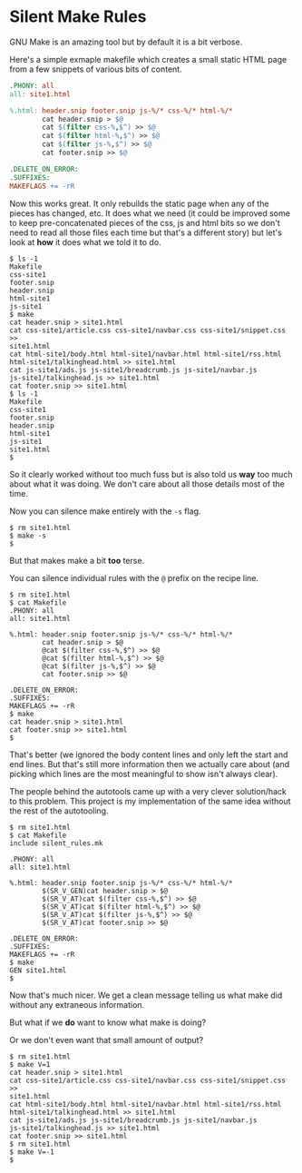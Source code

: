 # Silent Make Rules

GNU Make is an amazing tool but by default it is a bit verbose.

Here's a simple exmaple makefile which creates a small static HTML page from a
few snippets of various bits of content.

```Makefile
.PHONY: all
all: site1.html

%.html: header.snip footer.snip js-%/* css-%/* html-%/*
        cat header.snip > $@
        cat $(filter css-%,$^) >> $@
        cat $(filter html-%,$^) >> $@
        cat $(filter js-%,$^) >> $@
        cat footer.snip >> $@

.DELETE_ON_ERROR:
.SUFFIXES:
MAKEFLAGS += -rR
```

Now this works great. It only rebuilds the static page when any of the pieces
has changed, etc. It does what we need (it could be improved some to keep
pre-concatenated pieces of the css, js and html bits so we don't need to read
all those files each time but that's a different story) but let's look at
**how** it does what we told it to do.

```
$ ls -1
Makefile
css-site1
footer.snip
header.snip
html-site1
js-site1
$ make
cat header.snip > site1.html
cat css-site1/article.css css-site1/navbar.css css-site1/snippet.css >>
site1.html
cat html-site1/body.html html-site1/navbar.html html-site1/rss.html
html-site1/talkinghead.html >> site1.html
cat js-site1/ads.js js-site1/breadcrumb.js js-site1/navbar.js
js-site1/talkinghead.js >> site1.html
cat footer.snip >> site1.html
$ ls -1
Makefile
css-site1
footer.snip
header.snip
html-site1
js-site1
site1.html
$
```

So it clearly worked without too much fuss but is also told us **way** too much
about what it was doing. We don't care about all those details most of the
time.

Now you can silence make entirely with the `-s` flag.

```
$ rm site1.html
$ make -s
$
```

But that makes make a bit **too** terse.

You can silence individual rules with the `@` prefix on the recipe line.

```
$ rm site1.html
$ cat Makefile
.PHONY: all
all: site1.html

%.html: header.snip footer.snip js-%/* css-%/* html-%/*
        cat header.snip > $@
        @cat $(filter css-%,$^) >> $@
        @cat $(filter html-%,$^) >> $@
        @cat $(filter js-%,$^) >> $@
        cat footer.snip >> $@

.DELETE_ON_ERROR:
.SUFFIXES:
MAKEFLAGS += -rR
$ make
cat header.snip > site1.html
cat footer.snip >> site1.html
$
```

That's better (we ignored the body content lines and only left the start and
end lines. But that's still more information then we actually care about (and
picking which lines are the most meaningful to show isn't always clear).

The people behind the autotools came up with a very clever solution/hack to
this problem. This project is my implementation of the same idea without the
rest of the autotooling.

```
$ rm site1.html
$ cat Makefile
include silent_rules.mk

.PHONY: all
all: site1.html

%.html: header.snip footer.snip js-%/* css-%/* html-%/*
        $(SR_V_GEN)cat header.snip > $@
        $(SR_V_AT)cat $(filter css-%,$^) >> $@
        $(SR_V_AT)cat $(filter html-%,$^) >> $@
        $(SR_V_AT)cat $(filter js-%,$^) >> $@
        $(SR_V_AT)cat footer.snip >> $@

.DELETE_ON_ERROR:
.SUFFIXES:
MAKEFLAGS += -rR
$ make
GEN site1.html
$
```

Now that's much nicer. We get a clean message telling us what make did without
any extraneous information.

But what if we **do** want to know what make is doing?

Or we don't even want that small amount of output?

```
$ rm site1.html
$ make V=1
cat header.snip > site1.html
cat css-site1/article.css css-site1/navbar.css css-site1/snippet.css >>
site1.html
cat html-site1/body.html html-site1/navbar.html html-site1/rss.html
html-site1/talkinghead.html >> site1.html
cat js-site1/ads.js js-site1/breadcrumb.js js-site1/navbar.js
js-site1/talkinghead.js >> site1.html
cat footer.snip >> site1.html
$ rm site1.html
$ make V=-1
$
```
